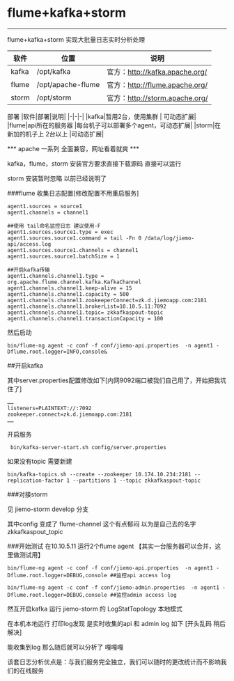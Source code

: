# flume+kafka+storm

---
flume+kafka+storm 实现大批量日志实时分析处理


|软件|位置|说明|
|-|-|-|
|kafka|/opt/kafka|官方：http://kafka.apache.org/|
|flume|/opt/apache-flume|官方：http://flume.apache.org/|
|storm|/opt/storm|官方：http://storm.apache.org/|

部署
|软件|部署|说明|
|-|-|-|
|kafka|暂用2台，使用集群 | 可动态扩展|
|flume|api所在的服务器 |每台机子可以部署多个agent，可动态扩展|
|storm|在新加的机子上 2台以上 |可动态扩展|


*** apache 一系列 全面兼容，网址看着就爽 ***

kafka，flume，storm 安装官方要求直接下载源码 直接可以运行

storm 安装暂时忽略 以前已经说明了

###flume 收集日志配置[修改配置不用重启服务]
```
agent1.sources = source1
agent1.channels = channel1

##使用 tail命名监控日志 建议使用-F
agent1.sources.source1.type = exec 
agent1.sources.source1.command = tail -Fn 0 /data/log/jiemo-api/access.log
agent1.sources.source1.channels = channel1
agent1.sources.source1.batchSize = 1

##开启kafka传输
agent1.channels.channel1.type =  org.apache.flume.channel.kafka.KafkaChannel
agent1.channels.channel1.keep-alive = 15
agent1.channels.channel1.capacity = 500
agent1.channels.channel1.zookeeperConnect=zk.d.jiemoapp.com:2181
agent1.channels.channel1.brokerList=10.10.5.11:7092
agent1.chnnnels.channel1.topic= zkkafkaspout-topic
agent1.channels.channel1.transactionCapacity = 100
```


然后启动  
```
bin/flume-ng agent -c conf -f conf/jiemo-api.properties  -n agent1 -Dflume.root.logger=INFO,console&
```


##开启kafka

其中server.properties配置修改如下[内网9092端口被我们自己用了，开始把我坑住了]
```
……
listeners=PLAINTEXT://:7092
zookeeper.connect=zk.d.jiemoapp.com:2181
……

```


开启服务
```
 bin/kafka-server-start.sh config/server.properties
```

如果没有topic 需要新建
```
bin/kafka-topics.sh --create --zookeeper 10.174.10.234:2181 --replication-factor 1 --partitions 1 --topic zkkafkaspout-topic 
```

###对接storm

见 jiemo-storm develop 分支


其中config 变成了 flume-channel 这个有点郁闷  以为是自己去的名字zkkafkaspout_topic



###开始测试
在10.10.5.11 运行2个flume agent 【其实一台服务器可以合并，这里做测试用】
```
bin/flume-ng agent -c conf -f conf/jiemo-api.properties  -n agent1 -Dflume.root.logger=DEBUG,console ##监控api access log

bin/flume-ng agent -c conf -f conf/jiemo-admin.properties  -n agent1 -Dflume.root.logger=DEBUG,console ##监控admin access log
```

然互开启kafka
运行 jiemo-storm 的 LogStatTopology 本地模式

在本机本地运行
打印log发现  是实时收集的api 和 admin log 如下 [开头乱码  稍后解决]


能收集到log 那么随后就可以分析了  嘎嘎嘎


该套日志分析优点是：与我们服务完全独立，我们可以随时的更改统计而不影响我们的在线服务


